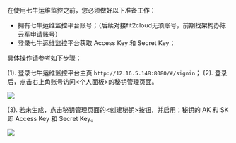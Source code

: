 在使用七牛运维监控之前，您必须做好以下准备工作：

* 拥有七牛运维监控平台账号；（后续对接fit2cloud无须账号，前期找架构办陈云军申请账号）
* 登录七牛运维监控平台获取 Access Key 和 Secret Key；

具体操作请参考如下步骤：

(1). 登录七牛运维监控平台主页 `http://12.16.5.148:8080/#/signin`；
(2). 登录后，点击右上角账号访问<个人面板>的秘钥管理页面。

![](http://docs.qiniucdn.com/ready1.png)

(3). 若未生成，点击秘钥管理页面的<创建秘钥>按钮，并启用；秘钥的 AK 和 SK 即 Access Key 和 Secret Key。

![](http://docs.qiniucdn.com/ready2.png)

